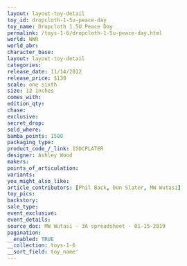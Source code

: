 ```yaml
---
layout: layout-toy-detail 
toy_id: dropcloth-1-5u-peace-day
toy_name: Dropcloth 1.5U Peace Day
permalink: /toys-1-6/dropcloth-1-5u-peace-day.html
world: WWR
world_abr: 
character_base: 
layout: layout-toy-detail
categories: 
release_date: 11/14/2012
release_price: $130 
scale: one sixth
size: 12 inches
comes_with: 
edition_qty: 
chase: 
exclusive: 
secret_drop: 
sold_where: 
bamba_points: 1500
packaging_type: 
product_code_/_link: 15DCPLATER
designer: Ashley Wood
makers: 
points_of_articulation: 
variants: 
you_might_also_like: 
article_contributors: [Phil Back, Don Slater, MW Wutasi]
toy_pics: 
backstory: 
sale_type: 
event_exclusive: 
event_details: 
source_doc: MW Wutasi - 3A spreadsheet - 01-15-2019
pagination: 
__enabled: TRUE
__collection: toys-1-6
__sort_field: toy_name'
---
```

